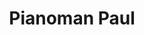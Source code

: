 ---
name: Pianoman Paul
title: Pianoman Paul
website: https://www.pianomanpaul.co.uk/
facebook: paul.jannetta.5
logo: pianoman_paul.png
type: tuition
member: true
short-description: 'Pianoman Paul (Paul Jannetta) is a piano teacher, musician, song
  writer, and pioneer of the West Yorkshire dance music scene.

  '
description: |
  Pianoman Paul (Paul Jannetta) is a piano teacher, musician, song writer, and pioneer of the West Yorkshire dance music scene.

  Whether you are a complete novice starting out, intermediate looking at taking grades or an accomplished player and looking for advanced sessions in soloing techniques and live performance then I can help.

  I  have been teaching for 10+ years.
  At the moment my youngest student is 6 and my oldest is 83.
  I cover ABRSM, Rock School, Trinity and Trinity Rock and Pop.
  I have a 100% exam pass rate.

  I also offer regular (monthly) opportunities for students to perform at Live at the Lounge in Shipley which I run with two other music tutors.
permalink: "/organisations/pianoman_paul.html"
layout: org_page
---